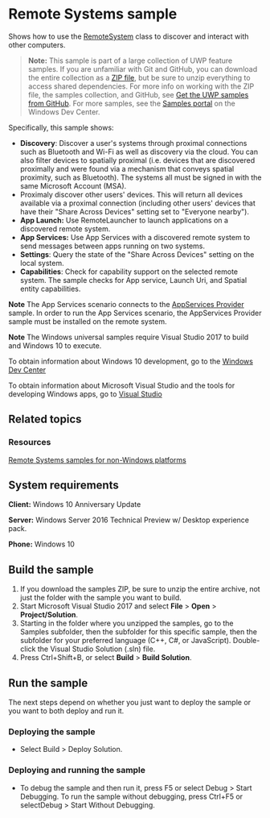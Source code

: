<!---
  category: DeepLinksAndAppToAppCommunication
  samplefwlink: http://go.microsoft.com/fwlink/p/?LinkId=808708
-->

# Remote Systems sample

Shows how to use the [RemoteSystem](https://msdn.microsoft.com/library/windows/apps/Windows.System.RemoteSystems.RemoteSystem.aspx) 
class to discover and interact with other computers.

> **Note:** This sample is part of a large collection of UWP feature samples. 
> If you are unfamiliar with Git and GitHub, you can download the entire collection as a 
> [ZIP file](https://github.com/Microsoft/Windows-universal-samples/archive/master.zip), but be 
> sure to unzip everything to access shared dependencies. For more info on working with the ZIP file, 
> the samples collection, and GitHub, see [Get the UWP samples from GitHub](https://aka.ms/ovu2uq). 
> For more samples, see the [Samples portal](https://aka.ms/winsamples) on the Windows Dev Center. 

Specifically, this sample shows:

- **Discovery**: Discover a user's systems through proximal connections such as Bluetooth and Wi-Fi
as well as discovery via the cloud.
You can also filter devices to spatially proximal
(i.e. devices that are discovered proximally
and were found via a mechanism that conveys spatial proximity, such as Bluetooth).
The systems all must be signed in with the same Microsoft Account (MSA).
- Proximaly discover other users' devices.
This will return all devices available via a proximal connection
(including other users' devices that have their "Share Across Devices"
setting set to "Everyone nearby").
- **App Launch:** Use RemoteLauncher to launch applications on a discovered remote system.
- **App Services:** Use App Services with a discovered remote system to send messages between apps running on two systems.
- **Settings**: Query the state of the "Share Across Devices" setting on the local system.
- **Capabilities**: Check for capability support on the selected remote system.
  The sample checks for App service, Launch Uri, and Spatial entity capabilities.

**Note** The App Services scenario connects to the [AppServices Provider](/Samples/AppServices) sample.
In order to run the App Services scenario, the AppServices Provider sample must be installed
on the remote system.

**Note** The Windows universal samples require Visual Studio 2017 to build and Windows 10 to execute.

To obtain information about Windows 10 development, go to the [Windows Dev Center](http://go.microsoft.com/fwlink/?LinkID=532421)

To obtain information about Microsoft Visual Studio and the tools for developing Windows apps, go to [Visual Studio](http://go.microsoft.com/fwlink/?LinkID=532422)

## Related topics

### Resources

[Remote Systems samples for non-Windows platforms](https://github.com/Microsoft/project-rome)  

## System requirements

**Client:** Windows 10 Anniversary Update

**Server:** Windows Server 2016 Technical Preview w/ Desktop experience pack.

**Phone:** Windows 10 

## Build the sample

1. If you download the samples ZIP, be sure to unzip the entire archive, not just the folder with the sample you want to build. 
2. Start Microsoft Visual Studio 2017 and select **File** \> **Open** \> **Project/Solution**.
3. Starting in the folder where you unzipped the samples, go to the Samples subfolder, then the subfolder for this specific sample, then the subfolder for your preferred language (C++, C#, or JavaScript). Double-click the Visual Studio Solution (.sln) file.
4. Press Ctrl+Shift+B, or select **Build** \> **Build Solution**.

## Run the sample

The next steps depend on whether you just want to deploy the sample or you want to both deploy and run it.

### Deploying the sample

- Select Build > Deploy Solution. 

### Deploying and running the sample

- To debug the sample and then run it, press F5 or select Debug >  Start Debugging. To run the sample without debugging, press Ctrl+F5 or selectDebug > Start Without Debugging. 
